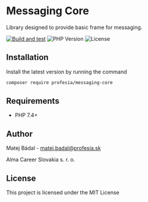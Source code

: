 # Messaging Core

Library designed to provide basic frame for messaging.

[![Build and test](https://github.com/profesia/messaging-core/actions/workflows/test-runner.yml/badge.svg?branch=master)](https://github.com/profesia/psr15-symfony-bundle/actions/workflows/test-runner.yml)
![PHP Version](https://img.shields.io/packagist/php-v/profesia/messaging-core)
![License](https://img.shields.io/github/license/profesia/messaging-core)

## Installation
Install the latest version by running the command
```bash
composer require profesia/messaging-core
```
## Requirements
- PHP 7.4+

## Author
Matej Bádal - matej.badal@profesia.sk

Alma Career Slovakia s. r. o.
## License
This project is licensed under the MIT License

